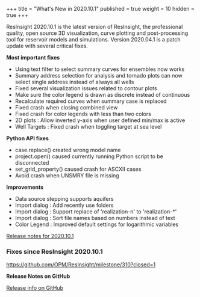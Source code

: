 +++
title = "What's New in 2020.10.1"
published = true
weight = 10
hidden = true
+++

ResInsight 2020.10.1 is the latest version of ResInsight, the professional quality, open source 3D visualization, curve plotting and post-processing tool for reservoir models and simulations. Version 2020.04.1 is a patch update with several critical fixes.


**Most important fixes**
- Using text filter to select summary curves for ensembles now works
- Summary address selection for analysis and tornado plots can now select single address instead of always all wells
- Fixed several visualization issues related to contour plots
- Make sure the color legend is drawn as discrete instead of continuous
- Recalculate required curves when summary case is replaced
- Fixed crash when closing combined view
- Fixed crash for color legends with less than two colors
- 2D plots : Allow inverted y-axis when user defined min/max is active
- Well Targets : Fixed crash when toggling target at sea level

**Python API fixes**
- case.replace() created wrong model name
- project.open() caused currently running Python script to be disconnected
- set_grid_property() caused crash for ASCXII cases
- Avoid crash when UNSMRY file is missing

**Improvements**
- Data source stepping supports aquifers
- Import dialog : Add recently use folders
- Import dialog : Support replace of 'realization-n' to 'realization-*'
- Import dialog : Sort file names based on numbers instead of text
- Color Legend : Improved default settings for logarithmic variables

[Release notes for 2020.10.1](https://resinsight.org/getting-started/whats-new/releasenotes_2020_10_1)

### Fixes since ResInsight 2020.10.1
https://github.com/OPM/ResInsight/milestone/310?closed=1


**Release Notes on GitHub**

[Release info on GitHub](https://github.com/OPM/ResInsight/releases/)
